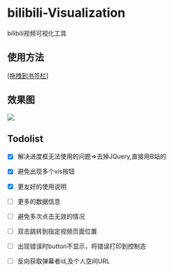 # bilibili-Visualization
bilibili视频可视化工具

## 使用方法


<a href="javascript:(function(){var script=document.createElement('script');script.setAttribute('src','http://vis.h12345jack.me/bilibili-Visualization/src/assets/js/addonvis.js');document.getElementsByTagName('head')[0].appendChild(script);})();">[拖拽到书签栏]</a>


## 效果图
![](http://ww1.sinaimg.cn/mw690/006C73MUly1fd0939z35gj312n0iz7eo)


## Todolist
- [x] 解决进度框无法使用的问题=>去掉JQuery,直接用B站的
- [x] 避免出现多个vis按钮
- [x] 更友好的使用说明
- [ ] 更多的数据信息
- [ ] 避免多次点击无效的情况
- [ ] 双击跳转到指定视频页面位置
- [ ] 出现错误时button不显示，将错误打印到控制态
- [ ] 反向获取弹幕者id,及个人空间URL


